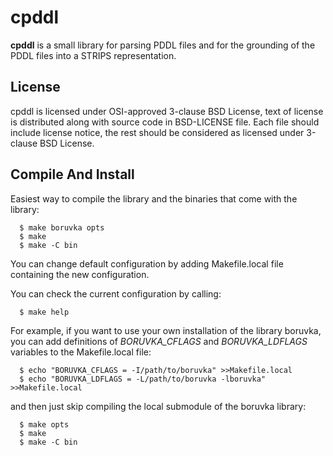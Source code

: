 # cpddl

**cpddl** is a small library for parsing PDDL files and for the grounding of
the PDDL files into a STRIPS representation.

## License

cpddl is licensed under OSI-approved 3-clause BSD License, text of license
is distributed along with source code in BSD-LICENSE file.
Each file should include license notice, the rest should be considered as
licensed under 3-clause BSD License.

## Compile And Install

Easiest way to compile the library and the binaries that come with the
library:
```
  $ make boruvka opts
  $ make
  $ make -C bin
```

You can change default configuration by adding Makefile.local file containing
the new configuration.

You can check the current configuration by calling:
```
  $ make help
```

For example, if you want to use your own installation of the library boruvka,
you can add definitions of *BORUVKA_CFLAGS* and *BORUVKA_LDFLAGS* variables
to the Makefile.local file:
```
  $ echo "BORUVKA_CFLAGS = -I/path/to/boruvka" >>Makefile.local
  $ echo "BORUVKA_LDFLAGS = -L/path/to/boruvka -lboruvka" >>Makefile.local
```

and then just skip compiling the local submodule of the boruvka library:
```
  $ make opts
  $ make
  $ make -C bin
```
